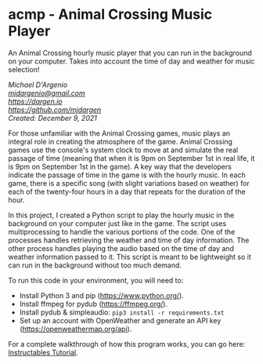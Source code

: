 # acmp - Animal Crossing Music Player
An Animal Crossing hourly music player that you can run in the background on your computer. Takes into account the time of day and weather for music selection!

*Michael D'Argenio  
mjdargenio@gmail.com  
https://dargen.io  
https://github.com/mjdargen  
Created: December 9, 2021*   

For those unfamiliar with the Animal Crossing games, music plays an integral role in creating the atmosphere of the game. Animal Crossing games use the console's system clock to move at and simulate the real passage of time (meaning that when it is 9pm on September 1st in real life, it is 9pm on September 1st in the game). A key way that the developers indicate the passage of time in the game is with the hourly music. In each game, there is a specific song (with slight variations based on weather) for each of the twenty-four hours in a day that repeats for the duration of the hour.

In this project, I created a Python script to play the hourly music in the background on your computer just like in the game. The script uses multiprocessing to handle the various portions of the code. One of the processes handles retrieving the weather and time of day information. The other process handles playing the audio based on the time of day and weather information passed to it. This script is meant to be lightweight so it can run in the background without too much demand.

To run this code in your environment, you will need to:  
   * Install Python 3 and pip (https://www.python.org/).
   * Install ffmpeg for pydub (https://ffmpeg.org/).
   * Install pydub & simpleaudio: `pip3 install -r requirements.txt`
   * Set up an account with OpenWeather and generate an API key (https://openweathermap.org/api).

For a complete walkthrough of how this program works, you can go here: [Instructables Tutorial](https://www.instructables.com/Animal-Crossing-Music-Player/).
